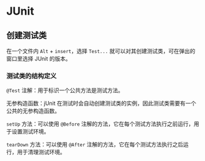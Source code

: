 # JUnit

## 创建测试类

在一个文件内 `Alt` + `insert`，选择 `Test...` 就可以对其创建测试类，可在弹出的窗口里选择 JUnit 的版本。



### 测试类的结构定义

`@Test` 注解：用于标识一个公共方法是测试方法。

无参构造函数：jUnit 在测试时会自动创建测试类的实例，因此测试类需要有一个公共的无参构造函数。

`setUp` 方法：可以使用 `@Before` 注解的方法，它在每个测试方法执行之前运行，用于设置测试环境。

`tearDown` 方法：可以使用 `@After` 注解的方法，它在每个测试方法执行之后运行，用于清理测试环境。

